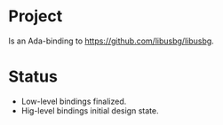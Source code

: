 # Project
Is an Ada-binding to https://github.com/libusbg/libusbg.

# Status
 * Low-level bindings finalized.
 * Hig-level bindings initial design state.




